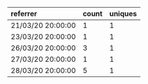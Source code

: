 | referrer          | count | uniques |
| :---------------- | :---- | :------ |
| 21/03/20 20:00:00 | 1     | 1       |
| 23/03/20 20:00:00 | 1     | 1       |
| 26/03/20 20:00:00 | 3     | 1       |
| 27/03/20 20:00:00 | 1     | 1       |
| 28/03/20 20:00:00 | 5     | 1       |